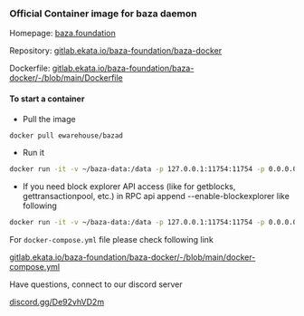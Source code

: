 ### Official Container image for baza daemon

Homepage: [baza.foundation](https://baza.foundation)

Repository: [gitlab.ekata.io/baza-foundation/baza-docker](https://gitlab.ekata.io/baza-foundation/baza-docker)

Dockerfile: [gitlab.ekata.io/baza-foundation/baza-docker/-/blob/main/Dockerfile](https://gitlab.ekata.io/baza-foundation/baza-docker/-/blob/main/Dockerfile)

#### To start a container

-   Pull the image

```bash
docker pull ewarehouse/bazad
```

-   Run it

```bash
docker run -it -v ~/baza-data:/data -p 127.0.0.1:11754:11754 -p 0.0.0.0:11753:11753 ewarehouse/bazad
```

-   If you need block explorer API access (like for getblocks, gettransactionpool, etc.) in RPC api append --enable-blockexplorer like following

```bash
docker run -it -v ~/baza-data:/data -p 127.0.0.1:11754:11754 -p 0.0.0.0:11753:11753 ewarehouse/bazad --enable-blockexplorer
```

For `docker-compose.yml` file please check following link

[gitlab.ekata.io/baza-foundation/baza-docker/-/blob/main/docker-compose.yml](https://gitlab.ekata.io/baza-foundation/baza-docker/-/blob/main/docker-compose.yml)

Have questions, connect to our discord server

[discord.gg/De92vhVD2m](https://discord.gg/De92vhVD2m)
